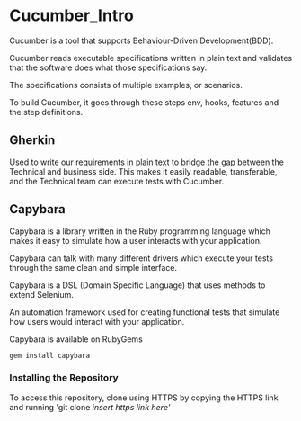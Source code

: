 # Cucumber_Intro

Cucumber is a tool that supports Behaviour-Driven Development(BDD).

Cucumber reads executable specifications written in plain text and validates that the software does what those specifications say.

The specifications consists of multiple examples, or scenarios.

To build Cucumber, it goes through these steps env, hooks, features and the step definitions. 

## Gherkin

Used to write our requirements in plain text to bridge the gap between the Technical and business side. This makes it easily readable, transferable, and the Technical team can execute tests with Cucumber.

## Capybara
Capybara is a library written in the Ruby programming language which makes it easy to simulate how a user interacts with your application.

Capybara can talk with many different drivers which execute your tests through the same clean and simple interface.

Capybara is a DSL (Domain Specific Language) that uses methods to extend Selenium.

An automation framework used for creating functional tests that simulate how users would interact with your application.

Capybara is available on RubyGems

    gem install capybara

### Installing the Repository
To access this repository, clone using HTTPS by copying the HTTPS link and running 'git clone <i>insert https link here'

